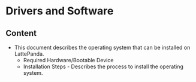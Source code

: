 # Drivers and Software

## Content
* This document describes the operating system that can be installed on LattePanda.
  * Required Hardware/Bootable Device
  * Installation Steps - Describes the process to install the operating system.

